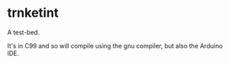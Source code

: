 trnketint
=========

A test-bed.

It's in C99 and so will compile using the gnu compiler, but also the
Arduino IDE.


